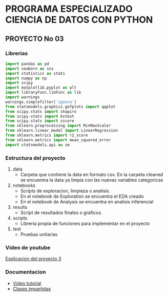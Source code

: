 # PROGRAMA ESPECIALIZADO CIENCIA DE DATOS CON PYTHON

## PROYECTO No 03

### Librerias

```python
import pandas as pd
import seaborn as sns
import statistics as stats
import numpy as np
import scipy
import matplotlib.pyplot as plt
import libraryFunc.libFunc as lib
import warnings
warnings.simplefilter('ignore')
from statsmodels.graphics.gofplots import qqplot
from scipy.stats import shapiro
from scipy.stats import kstest
from scipy.stats import zscore
from sklearn.preprocessing import MinMaxScaler
from sklearn.linear_model import LinearRegression
from sklearn.metrics import r2_score
from sklearn.metrics import mean_squared_error
import statsmodels.api as sm
```


### Estructura del proyecto
1. data
   * Carpeta que contiene la data en formato csv. En la carpeta cleaned se encuentra la data ya limpia con las nuevas variables categoricas
2. notebooks
   * Scripts de exploracion, limpieza o analisis.
   * En el notebook de Exploration se encuentra el EDA creado
   * En el notebook de Analysis se encuentra en analisis inferencial
3. results
   * Script de resultados finales o graficos.
4. scripts
   * Libreria propia de funciones para implementar en el proyecto
5. test
   * Pruebas unitarias


### Video de youtube

[Explicacion del proyecto 3](https://youtu.be/DZvvAlseiAU)

### Documentacion

* [Video tutorial](https://www.youtube.com/watch?v=JLRQaQRbr9w)
* [Clases impartidas]()